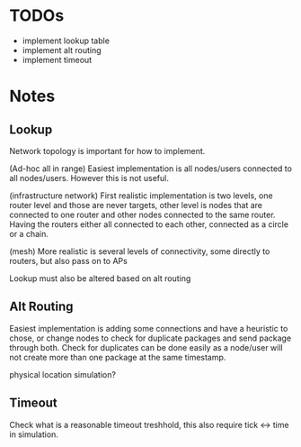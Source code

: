 # TODOs
- implement lookup table
- implement alt routing
- implement timeout

# Notes
## Lookup
Network topology is important for how to implement.

(Ad-hoc all in range)
Easiest implementation is all nodes/users connected to all nodes/users.
However this is not useful.

(infrastructure network)
First realistic implementation is two levels, one router level and those are
never targets, other level is nodes that are connected to one router and
other nodes connected to the same router. Having the routers either all
connected to each other, connected as a circle or a chain.

(mesh)
More realistic is several levels of connectivity, some directly to routers,
but also pass on to APs

Lookup must also be altered based on alt routing

## Alt Routing
Easiest implementation is adding some connections and have a heuristic to chose,
or change nodes to check for duplicate packages and send package through both.
Check for duplicates can be done easily as a node/user will not create more than
one package at the same timestamp.

physical location simulation?


## Timeout
Check what is a reasonable timeout treshhold, this also require tick <-> time in
simulation.
